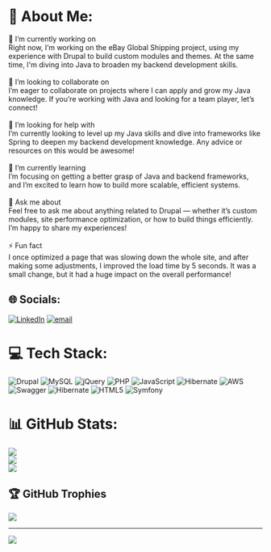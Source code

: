 # 💫 About Me:
🔭 I’m currently working on<br>Right now, I’m working on the eBay Global Shipping project, using my experience with Drupal to build custom modules and themes. At the same time, I'm diving into Java to broaden my backend development skills.<br><br>👯 I’m looking to collaborate on<br>I’m eager to collaborate on projects where I can apply and grow my Java knowledge. If you’re working with Java and looking for a team player, let’s connect!<br><br>🤝 I’m looking for help with<br>I’m currently looking to level up my Java skills and dive into frameworks like Spring to deepen my backend development knowledge. Any advice or resources on this would be awesome!<br><br>🌱 I’m currently learning<br>I’m focusing on getting a better grasp of Java and backend frameworks, and I’m excited to learn how to build more scalable, efficient systems.<br><br>💬 Ask me about<br>Feel free to ask me about anything related to Drupal — whether it’s custom modules, site performance optimization, or how to build things efficiently. I’m happy to share my experiences!<br><br>⚡ Fun fact<br>I once optimized a page that was slowing down the whole site, and after making some adjustments, I improved the load time by 5 seconds. It was a small change, but it had a huge impact on the overall performance!<br>


## 🌐 Socials:
[![LinkedIn](https://img.shields.io/badge/LinkedIn-%230077B5.svg?logo=linkedin&logoColor=white)](https://linkedin.com/in/rohityadav02) [![email](https://img.shields.io/badge/Email-D14836?logo=gmail&logoColor=white)](mailto:rohityadav.job@gmail.com) 

# 💻 Tech Stack:
![Drupal](https://img.shields.io/badge/drupal-%230678BE.svg?style=for-the-badge&logo=drupal&logoColor=white) ![MySQL](https://img.shields.io/badge/mysql-4479A1.svg?style=for-the-badge&logo=mysql&logoColor=white) ![jQuery](https://img.shields.io/badge/jquery-%230769AD.svg?style=for-the-badge&logo=jquery&logoColor=white) ![PHP](https://img.shields.io/badge/php-%23777BB4.svg?style=for-the-badge&logo=php&logoColor=white) ![JavaScript](https://img.shields.io/badge/javascript-%23323330.svg?style=for-the-badge&logo=javascript&logoColor=%23F7DF1E) ![Hibernate](https://img.shields.io/badge/Hibernate-59666C?style=for-the-badge&logo=Hibernate&logoColor=white) ![AWS](https://img.shields.io/badge/AWS-%23FF9900.svg?style=for-the-badge&logo=amazon-aws&logoColor=white) ![Swagger](https://img.shields.io/badge/-Swagger-%23Clojure?style=for-the-badge&logo=swagger&logoColor=white) ![Hibernate](https://img.shields.io/badge/Hibernate-59666C?style=for-the-badge&logo=Hibernate&logoColor=white) ![HTML5](https://img.shields.io/badge/html5-%23E34F26.svg?style=for-the-badge&logo=html5&logoColor=white) ![Symfony](https://img.shields.io/badge/symfony-%23000000.svg?style=for-the-badge&logo=symfony&logoColor=white)
# 📊 GitHub Stats:
![](https://github-readme-stats.vercel.app/api?username=sys32805&theme=dark&hide_border=false&include_all_commits=false&count_private=false)<br/>
![](https://nirzak-streak-stats.vercel.app/?user=sys32805&theme=dark&hide_border=false)<br/>
![](https://github-readme-stats.vercel.app/api/top-langs/?username=sys32805&theme=dark&hide_border=false&include_all_commits=false&count_private=false&layout=compact)

## 🏆 GitHub Trophies
![](https://github-profile-trophy.vercel.app/?username=sys32805&theme=radical&no-frame=false&no-bg=true&margin-w=4)

---
[![](https://visitcount.itsvg.in/api?id=sys32805&icon=0&color=0)](https://visitcount.itsvg.in)

<!-- Proudly created with GPRM ( https://gprm.itsvg.in ) -->
